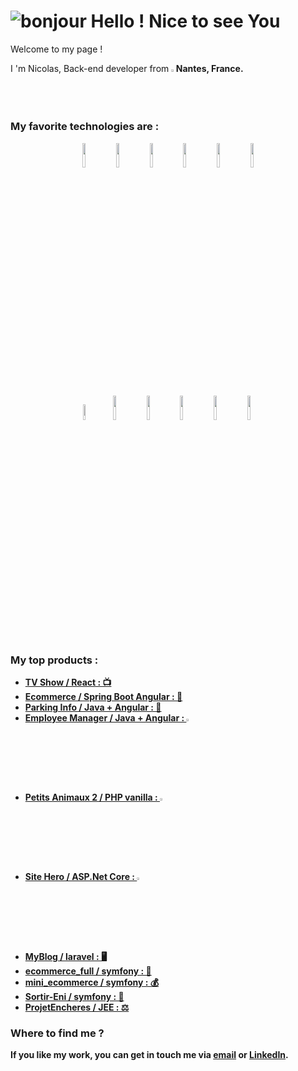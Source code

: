 # ![bonjour](https://user-images.githubusercontent.com/91179295/164259751-403554ed-db2b-4a49-a507-926a8910d664.gif) Hello ! Nice to see You
Welcome to my page !
<p>
I 'm Nicolas, Back-end developer from <img width="1.5%" src="https://user-images.githubusercontent.com/91179295/164263265-b3a8ea3e-9314-4cb7-8dfc-400cd8b60b6a.png"><b>Nantes, France<b>.
</p>
  <h3>My favorite technologies are :</h3>
 
  <p align="center">
    <img width="10%" src="https://user-images.githubusercontent.com/91179295/164268629-b911879f-6d90-409f-b3ae-25f830de2f5f.png">
    <img width="10%" src="https://user-images.githubusercontent.com/91179295/164266579-062330f5-137d-4f73-8892-c20429b1456f.png">
    <img width="10%" src="https://user-images.githubusercontent.com/91179295/164266044-6d359b71-2b6c-4dcb-8c64-41b3602c6d4d.png">
    <img width="10%" src="https://user-images.githubusercontent.com/91179295/164266155-856c54b9-9317-4fdd-ada4-f56e1b801dff.png">
    <img width="10%" src="https://user-images.githubusercontent.com/91179295/164269081-77a872f7-8980-4412-bd80-ad53e9a63e3f.png">
    <img width="10%" src="https://user-images.githubusercontent.com/91179295/164265959-4a53d1e1-2bbe-4e86-adc4-f633bcf345f8.png">
  </p>

  <p align="center">
    <img width="8%" src="https://user-images.githubusercontent.com/91179295/217637050-a8b0caab-e660-46a0-9480-74faadefa89a.png">
    <img width="10%" src="https://user-images.githubusercontent.com/91179295/164269315-98b912be-091f-43af-b3ee-60ceb31c5749.png">
    <img width="10%" src="https://user-images.githubusercontent.com/91179295/164269386-930ee58c-ce2d-4def-ab0c-e2b90dd494a5.png">
    <img width="10%" src="https://user-images.githubusercontent.com/91179295/164269767-85710a94-5912-4231-924b-81274440bbd5.png">
    <img width="10%" src="https://user-images.githubusercontent.com/91179295/164269871-933e92ee-63a2-4b52-9da6-b10b15c70300.png">
    <img width="10%" src="https://user-images.githubusercontent.com/91179295/164270164-70e2a8db-9757-4ff7-be22-8db80c123eae.png">
  </p>
  
  <h3>My top products :</h3>
  <ul>
    <li><a href="https://github.com/lazar360/react-tv-show"><b>TV Show / React :  📺  
 </b></a>
    <li><a href="https://github.com/lazar360/angular-ecommerce"><b>Ecommerce / Spring Boot Angular :  📙 
 </b></a>
    </li>
    <li><a href="https://github.com/lazar360/parking-ui"><b>Parking Info / Java + Angular : 🚗
 </b></a>
    </li>
    <li><a href="https://github.com/lazar360/employeemanagerAngular"><b>Employee Manager / Java + Angular : <img width="3%" src="https://bootdey.com/img/Content/avatar/avatar4.png">
 </b></a>
    </li>
    <li><a href="https://github.com/lazar360/petitsanimaux2"><b>Petits Animaux 2 / PHP vanilla : <img width="3%" src="https://user-images.githubusercontent.com/91179295/184547784-8bfcf3c0-5434-4a08-9bf2-e7630dbb9a34.png">
 </b></a>
    </li>
    <li><a href="https://github.com/lazar360/sitehero"><b>Site Hero / ASP.Net Core : <img width="3%" src="https://user-images.githubusercontent.com/91179295/164276384-8a889d23-f427-47e4-9c83-5400c09d6ef2.jpg">
 </b></a>
    </li>
    <li><a href="https://github.com/lazar360/MyBlog"><b>MyBlog / laravel : 🖥️
 </b></a>
    </li>
    <li><a href="https://github.com/lazar360/ecommerce_full"><b>ecommerce_full / symfony : 🛒
 </b></a>
    </li>
    <li><a href="https://github.com/lazar360/mini_ecommerce"><b>mini_ecommerce / symfony : 💰
 </b></a>
    </li>
    <li><a href="https://github.com/lazar360/Sortir-ENI"><b>Sortir-Eni / symfony : 🥂
 </b></a>
    </li>
    <li><a href="https://github.com/lazar360/ProjetEncheres"><b>ProjetEncheres / JEE : ⚖️ 
 </b></a>
    </li>
  </ul>
  
<h3>Where to find me ?</h3>
    
If you like my work, you can get in touch me via <a href = "mailto: nicolas.gautier35135@gmail.com">email</a> or <a href ="http://www.linkedin.com/in/nicolasdevnantes">LinkedIn</a>.  
